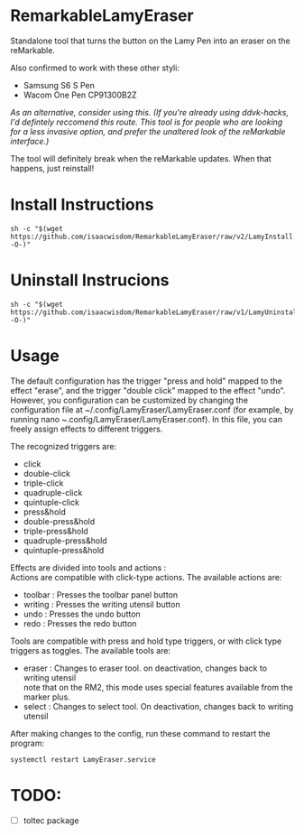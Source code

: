 # RemarkableLamyEraser
Standalone tool that turns the button on the Lamy Pen into an eraser on the reMarkable.

Also confirmed to work with these other styli:
 * Samsung S6 S Pen
 * Wacom One Pen CP91300B2Z

*As an alternative, consider using this. (If you're already using ddvk-hacks, I'd defintely reccomend this route. This tool is for people who are looking for a less invasive option, and prefer the unaltered look of the reMarkable interface.)*

The tool will definitely break when the reMarkable updates. When that happens, just reinstall!
# Install Instructions
```shell
sh -c "$(wget https://github.com/isaacwisdom/RemarkableLamyEraser/raw/v2/LamyInstall.sh -O-)"
```
# Uninstall Instrucions
```shell
sh -c "$(wget https://github.com/isaacwisdom/RemarkableLamyEraser/raw/v1/LamyUninstall.sh -O-)"
```



# Usage 
The default configuration has the trigger "press and hold" mapped to the effect "erase", and the trigger "double click"
mapped to the effect "undo".
However, you configuration can be customized by changing the configuration file at ~/.config/LamyEraser/LamyEraser.conf
(for example, by running nano ~.config/LamyEraser/LamyEraser.conf).
In this file, you can freely assign effects to different triggers.  
  
The recognized triggers are:  
* click 
* double-click  
* triple-click
* quadruple-click  
* quintuple-click
* press&hold
* double-press&hold 
* triple-press&hold
* quadruple-press&hold
* quintuple-press&hold    
  
Effects are divided into tools and actions :  
Actions are compatible with click-type actions. The available actions are:  
*  toolbar : Presses the toolbar panel button  
*  writing : Presses the writing utensil button  
*  undo : Presses the undo button  
*  redo : Presses the redo button  
  
Tools are compatible with press and hold type triggers, or with click type triggers as toggles. The available tools are:  
*  eraser          : Changes to eraser tool. on deactivation, changes back to writing utensil  
                    note that on the RM2, this mode uses special features available from the marker plus.
*  select          : Changes to select tool. On deactivation, changes back to writing utensil  



After making changes to the config, run these command to restart the program:
``` Shell
systemctl restart LamyEraser.service
```

# TODO:
- [ ] toltec package
